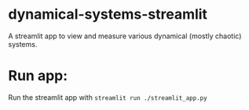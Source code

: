 # dynamical-systems-streamlit
A streamlit app to view and measure various dynamical (mostly chaotic) systems.

# Run app: 
Run the streamlit app with `streamlit run ./streamlit_app.py`
